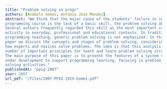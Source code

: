 ```yaml
---
title: "Problem solving in progr"
authors: [Anabela Gomes, António José Mendes]
abstract: "We think that the major cause of the students’ failure in introductory
programming course is the lack of a basic skill, the problem solving ability.
Several authors frequently regarded this skill as the most important cognitive
activity in everyday, professional and educational contexts. In traditional
programming teaching, generic problem solving is not emphasized. In this
paper we discuss the concepts and stages of problem solving, considering also
how experts and novices solve problems. The idea is that this analysis leads to a
number of important principles for teach and learn problem solving strategies.
The main purpose of this paper is to present the features of a system currently
under development to support programming learning, focusing in problem
solving activities."
publishedAt: "ppig-2007"
year: 2007
url_pdf: "/files/2007-PPIG-19th-Gomes.pdf"
---
```

